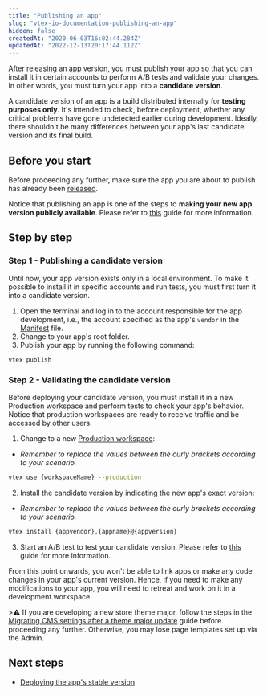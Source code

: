 ```yaml
---
title: "Publishing an app"
slug: "vtex-io-documentation-publishing-an-app"
hidden: false
createdAt: "2020-06-03T16:02:44.284Z"
updatedAt: "2022-12-13T20:17:44.112Z"
---
```

After [releasing](https://developers.vtex.com/vtex-developer-docs/docs/vtex-io-documentation-releasing-a-new-app-version) an app version, you must publish your app so that you can install it in certain accounts to perform A/B tests and validate your changes. In other words, you must turn your app into a **candidate version**.

A candidate version of an app is a build distributed internally for **testing purposes only**. It's intended to check, before deployment, whether any critical problems have gone undetected earlier during development. Ideally, there shouldn't be many differences between your app's last candidate version and its final build.

## Before you start

Before proceeding any further, make sure the app you are about to publish has already been [released](https://developers.vtex.com/vtex-developer-docs/docs/vtex-io-documentation-releasing-a-new-app-version).

Notice that publishing an app is one of the steps to **making your new app version publicly available**. Please refer to [this](https://developers.vtex.com/vtex-developer-docs/docs/vtex-io-documentation-making-your-new-app-version-publicly-available) guide for more information.

## Step by step

### Step 1 - Publishing a candidate version

Until now, your app version exists only in a local environment. To make it possible to install it in specific accounts and run tests, you must first turn it into a candidate version.

1. Open the terminal and log in to the account responsible for the app development, i.e., the account specified as the app's `vendor` in the [Manifest](https://developers.vtex.com/vtex-developer-docs/docs/vtex-io-documentation-manifest) file.
2. Change to your app's root folder.
3. Publish your app by running the following command:

```
vtex publish
```

### Step 2 - Validating the candidate version

Before deploying your candidate version, you must install it in a new Production workspace and perform tests to check your app's behavior. Notice that production workspaces are ready to receive traffic and be accessed by other users.

1. Change to a new [Production workspace](https://developers.vtex.com/vtex-developer-docs/docs/vtex-io-documentation-creating-a-production-workspace):

- _Remember to replace the values between the curly brackets according to your scenario._

```sh
vtex use {workspaceName} --production
```

2. Install the candidate version by indicating the new app's exact version:

- _Remember to replace the values between the curly brackets according to your scenario._

```sh
vtex install {appvendor}.{appname}@{appversion}
```

3. Start an A/B test to test your candidate version. Please refer to [this](https://developers.vtex.com/vtex-developer-docs/docs/vtex-io-documentation-running-native-ab-testing) guide for more information.

From this point onwards, you won't be able to link apps or make any code changes in your app's current version. Hence, if you need to make any modifications to your app, you will need to retreat and work on it in a development workspace.

️>⚠️ If you are developing a new store theme major, follow the steps in the [Migrating CMS settings after a theme major update](https://developers.vtex.com/vtex-developer-docs/docs/vtex-io-documentation-migrating-cms-settings-after-major-update) guide before proceeding any further. Otherwise, you may lose page templates set up via the Admin.

## Next steps

- [Deploying the app's stable version](https://developers.vtex.com/vtex-developer-docs/docs/vtex-io-documentation-deploying-the-app-stable-version)
